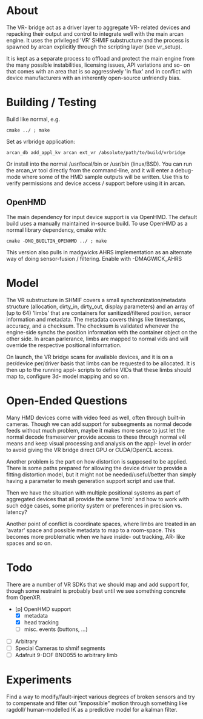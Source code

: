# About

The VR- bridge act as a driver layer to aggregate VR- related devices and
repacking their output and control to integrate well with the main arcan
engine. It uses the privileged 'VR' SHMIF substructure and the process is
spawned by arcan explicitly through the scripting layer (see vr\_setup).

It is kept as a separate process to offload and protect the main engine from
the many possible instabilities, licensing issues, API variations and so- on
that comes with an area that is so aggressively 'in flux' and in conflict with
device manufacturers with an inherently open-source unfriendly bias.

# Building / Testing

Build like normal, e.g.

    cmake ../ ; make

Set as vrbridge application:

    arcan_db add_appl_kv arcan ext_vr /absolute/path/to/build/vrbridge

Or install into the normal /usr/local/bin or /usr/bin (linux/BSD). You can
run the arcan\_vr tool directly from the command-line, and it will enter a
debug- mode where some of the HMD sample outputs will be written. Use this
to verify permissions and device access / support before using it in arcan.

## OpenHMD

The main dependency for input device support is via OpenHMD. The default build
uses a manually maintained in-source build. To use OpenHMD as a normal library
dependency, cmake with:

    cmake -DNO_BUILTIN_OPENHMD ../ ; make

This version also pulls in madgwicks AHRS implementation as an alternate way
of doing sensor-fusion / filtering. Enable with -DMAGWICK\_AHRS

# Model

The VR substructure in SHMIF covers a small synchronization/metadata structure
(allocation, dirty\_in, dirty\_out, display parameters) and an array of (up to
64) 'limbs' that are containers for sanitized/filtered position, sensor
information and metadata. The metadata covers things like timestamps, accuracy,
and a checksum. The checksum is validated whenever the engine-side synchs the
position information with the container object on the other side. In arcan
parlerance, limbs are mapped to normal vids and will override the respective
positional information.

On launch, the VR bridge scans for available devices, and it is on a per/device
per/driver basis that limbs can be requested to be allocated. It is then up to
the running appl- scripts to define VIDs that these limbs should map to,
configure 3d- model mapping and so on.

# Open-Ended Questions

Many HMD devices come with video feed as well, often through built-in cameras.
Though we can add support for subsegments as normal decode feeds without much
problem, maybe it makes more sense to just let the normal decode frameserver
provide access to these through normal v4l means and keep visual processing
and analysis on the appl- level in order to avoid giving the VR bridge direct
GPU or CUDA/OpenCL access.

Another problem is the part on how distortion is supposed to be applied. There
is some paths prepared for allowing the device driver to provide a fitting
distortion model, but it might not be needed/useful/better than simply having
a parameter to mesh generation support script and use that.

Then we have the situation with multiple positional systems as part of
aggregated devices that all provide the same 'limb' and how to work with
such edge cases, some priority system or preferences in precision vs. latency?

Another point of conflict is coordinate spaces, where limbs are treated in an
'avatar' space and possible metadata to map to a room-space. This becomes more
problematic when we have inside- out tracking, AR- like spaces and so on.

# Todo

There are a number of VR SDKs that we should map and add support for, though
some restraint is probably best until we see something concrete from OpenXR.

- [p] OpenHMD support
  - [x] metadata
  - [x] head tracking
  - [ ] misc. events (buttons, ...)
- [ ] Arbitrary
- [ ] Special Cameras to shmif segments
- [ ] Adafruit 9-DOF BNO055 to arbitrary limb

# Experiments

Find a way to modify/fault-inject various degrees of broken sensors and try to
compensate and filter out "impossible" motion through something like ragdoll/
human-modelled IK as a predictive model for a kalman filter.
